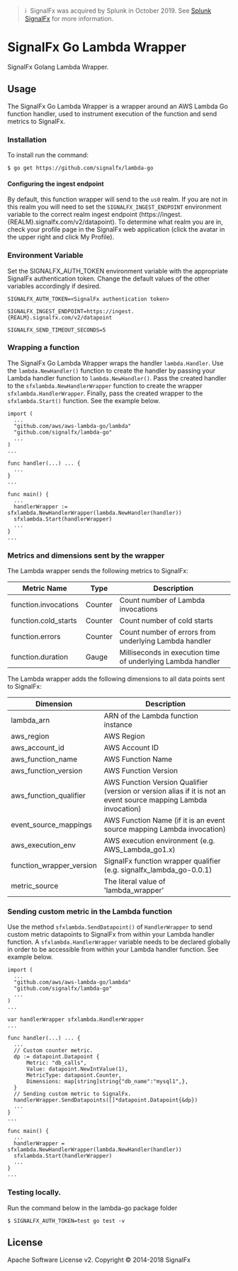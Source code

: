 >ℹ️&nbsp;&nbsp;SignalFx was acquired by Splunk in October 2019. See [Splunk SignalFx](https://www.splunk.com/en_us/investor-relations/acquisitions/signalfx.html) for more information.

# SignalFx Go Lambda Wrapper
SignalFx Golang Lambda Wrapper.

## Usage
The SignalFx Go Lambda Wrapper is a wrapper around an AWS Lambda Go function handler, used to instrument execution of the function and send metrics to SignalFx.

### Installation
To install run the command:

`$ go get https://github.com/signalfx/lambda-go`

#### Configuring the ingest endpoint

By default, this function wrapper will send to the `us0` realm. If you are
not in this realm you will need to set the `SIGNALFX_INGEST_ENDPOINT` environment
variable to the correct realm ingest endpoint (https://ingest.{REALM}.signalfx.com/v2/datapoint).
To determine what realm you are in, check your profile page in the SignalFx
web application (click the avatar in the upper right and click My Profile).

### Environment Variable
Set the SIGNALFX_AUTH_TOKEN environment variable with the appropriate SignalFx authentication token. Change the default 
values of the other variables accordingly if desired.

`SIGNALFX_AUTH_TOKEN=<SignalFx authentication token>`

`SIGNALFX_INGEST_ENDPOINT=https://ingest.{REALM}.signalfx.com/v2/datapoint`

`SIGNALFX_SEND_TIMEOUT_SECONDS=5`

###  Wrapping a function
The SignalFx Go Lambda Wrapper wraps the handler `lambda.Handler`. Use the `lambda.NewHandler()` function to create the 
handler by passing your Lambda handler function to `lambda.NewHandler()`. Pass the created handler to the 
`sfxlambda.NewHandlerWrapper` function to create the wrapper `sfxlambda.HandlerWrapper`. Finally, pass the created wrapper 
to the `sfxlambda.Start()` function. See the example below.

```
import (
  ...
  "github.com/aws/aws-lambda-go/lambda"
  "github.com/signalfx/lambda-go"
  ...
)
...

func handler(...) ... {
  ...  
}
...

func main() {
  ...
  handlerWrapper := sfxlambda.NewHandlerWrapper(lambda.NewHandler(handler))
  sfxlambda.Start(handlerWrapper)
  ...
}
...
```

### Metrics and dimensions sent by the wrapper
The Lambda wrapper sends the following metrics to SignalFx:

| Metric Name  | Type | Description |
| ------------- | ------------- | ---|
| function.invocations  | Counter  | Count number of Lambda invocations|
| function.cold_starts  | Counter  | Count number of cold starts|
| function.errors  | Counter  | Count number of errors from underlying Lambda handler|
| function.duration  | Gauge  | Milliseconds in execution time of underlying Lambda handler|

The Lambda wrapper adds the following dimensions to all data points sent to SignalFx:

| Dimension | Description |
| ------------- | ---|
| lambda_arn  | ARN of the Lambda function instance |
| aws_region  | AWS Region  |
| aws_account_id | AWS Account ID  |
| aws_function_name  | AWS Function Name |
| aws_function_version  | AWS Function Version |
| aws_function_qualifier  | AWS Function Version Qualifier (version or version alias if it is not an event source mapping Lambda invocation) |
| event_source_mappings  | AWS Function Name (if it is an event source mapping Lambda invocation) |
| aws_execution_env  | AWS execution environment (e.g. AWS_Lambda_go1.x) |
| function_wrapper_version  | SignalFx function wrapper qualifier (e.g. signalfx_lambda_go-0.0.1) |
| metric_source | The literal value of 'lambda_wrapper' |


### Sending custom metric in the Lambda function
Use the method `sfxlambda.SendDatapoint()` of `HandlerWrapper` to send custom metric datapoints to SignalFx from within your 
Lambda handler function. A `sfxlambda.HandlerWrapper` variable needs to be declared globally in order to be accessible 
from within your Lambda handler function. See example below.

```
import (
  ...
  "github.com/aws/aws-lambda-go/lambda"
  "github.com/signalfx/lambda-go"
  ...
)
...

var handlerWrapper sfxlambda.HandlerWrapper
...

func handler(...) ... {
  ...  
  // Custom counter metric.
  dp := datapoint.Datapoint {
      Metric: "db_calls",
      Value: datapoint.NewIntValue(1),
      MetricType: datapoint.Counter,
      Dimensions: map[string]string{"db_name":"mysql1",},
  }
  // Sending custom metric to SignalFx.
  handlerWrapper.SendDatapoints([]*datapoint.Datapoint{&dp})
  ...
}
...

func main() {
  ...
  handlerWrapper = sfxlambda.NewHandlerWrapper(lambda.NewHandler(handler))
  sfxlambda.Start(handlerWrapper)
  ...
}
...
```

### Testing locally.
Run the command below in the lambda-go package folder

`$ SIGNALFX_AUTH_TOKEN=test go test -v`

## License

Apache Software License v2. Copyright © 2014-2018 SignalFx
